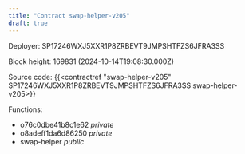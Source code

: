 ```yaml
---
title: "Contract swap-helper-v205"
draft: true
---
```

Deployer: SP17246WXJ5XXR1P8ZRBEVT9JMPSHTFZS6JFRA3SS


 



Block height: 169831 (2024-10-14T19:08:30.000Z)

Source code: {{<contractref "swap-helper-v205" SP17246WXJ5XXR1P8ZRBEVT9JMPSHTFZS6JFRA3SS swap-helper-v205>}}

Functions:

* o76c0dbe41b8c1e62 _private_
* o8adeff1da6d86250 _private_
* swap-helper _public_
